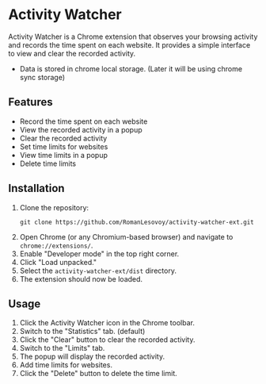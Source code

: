 # Activity Watcher

Activity Watcher is a Chrome extension that observes your browsing activity and records the time spent on each website. It provides a simple interface to view and clear the recorded activity.

* Data is stored in chrome local storage. (Later it will be using chrome sync storage)

## Features

- Record the time spent on each website
- View the recorded activity in a popup
- Clear the recorded activity
- Set time limits for websites
- View time limits in a popup
- Delete time limits

## Installation

1. Clone the repository:
   ```
   git clone https://github.com/RomanLesovoy/activity-watcher-ext.git
   ```
2. Open Chrome (or any Chromium-based browser) and navigate to `chrome://extensions/`.
3. Enable "Developer mode" in the top right corner.
4. Click "Load unpacked."
5. Select the `activity-watcher-ext/dist` directory.
6. The extension should now be loaded.

## Usage

1. Click the Activity Watcher icon in the Chrome toolbar.
2. Switch to the "Statistics" tab. (default)
3. Click the "Clear" button to clear the recorded activity.
4. Switch to the "Limits" tab.
5. The popup will display the recorded activity.
6. Add time limits for websites.
7. Click the "Delete" button to delete the time limit.
